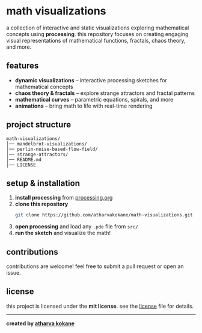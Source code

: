 # math visualizations  

a collection of interactive and static visualizations exploring mathematical concepts using **processing**. this repository focuses on creating engaging visual representations of mathematical functions, fractals, chaos theory, and more.

## features  
- **dynamic visualizations** – interactive processing sketches for mathematical concepts  
- **chaos theory & fractals** – explore strange attractors and fractal patterns  
- **mathematical curves** – parametric equations, spirals, and more  
- **animations** – bring math to life with real-time rendering  

## project structure  
```plaintext
math-visualizations/
│── mandelbrot-visualizations/
│── perlin-noise-based-flow-field/
│── strange-attractors/
│── README.md
│── LICENSE
```

## setup & installation  
1. **install processing** from [processing.org](https://processing.org/download)  
2. **clone this repository**  
   ```bash
   git clone https://github.com/atharvakokane/math-visualizations.git
   ```
3. **open processing** and load any `.pde` file from `src/`  
4. **run the sketch** and visualize the math!

## contributions  
contributions are welcome! feel free to submit a pull request or open an issue.  

## license  
this project is licensed under the **mit license**. see the [license](license) file for details.  

---
**created by [atharva kokane](https://github.com/atharvakokane)**
